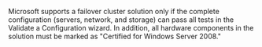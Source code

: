 <Token xmlns:xlink="http://www.w3.org/1999/xlink">Microsoft supports a failover cluster solution only if the complete configuration (servers, network, and storage) can pass all tests in the Validate a Configuration wizard. In addition, all hardware components in the solution must be marked as "Certified for Windows Server 2008."</Token>
